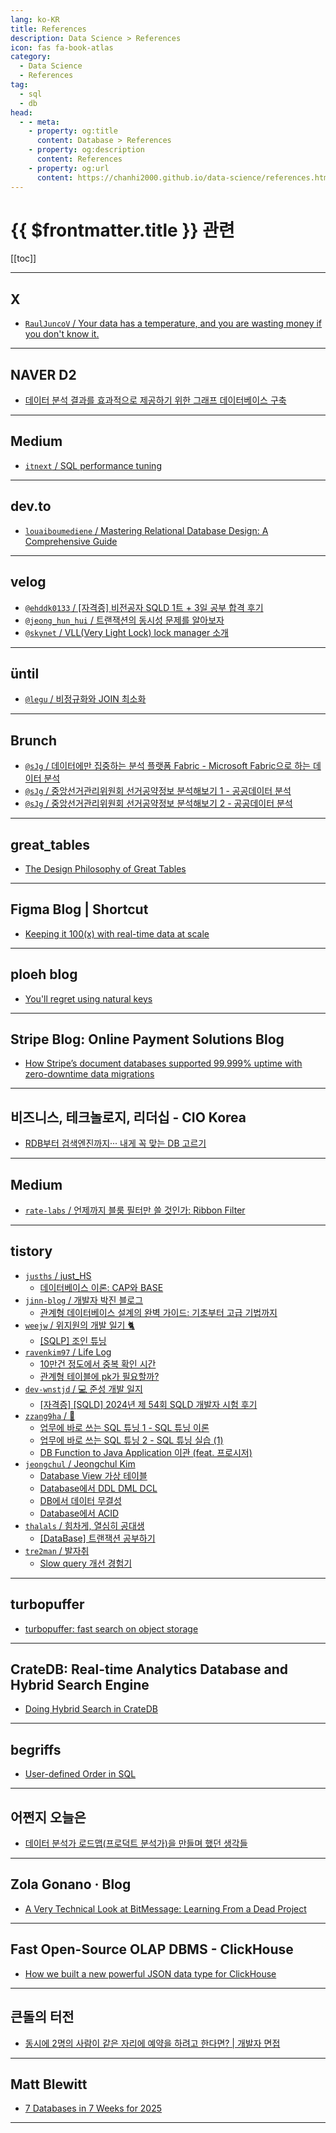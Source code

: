 ```yaml
---
lang: ko-KR
title: References
description: Data Science > References
icon: fas fa-book-atlas
category:
  - Data Science 
  - References
tag: 
  - sql
  - db
head:
  - - meta:
    - property: og:title
      content: Database > References
    - property: og:description
      content: References
    - property: og:url
      content: https://chanhi2000.github.io/data-science/references.html
---
```


# {{ $frontmatter.title }} 관련

[[toc]]

---

## <FontIcon icon="fa-brands fa-x-twitter"/>X

- [`RaulJuncoV` / Your data has a temperature, and you are wasting money if you don't know it.](https://x.com/RaulJuncoV/status/1824064836742853094)

---

## <FontIcon icon="iconfont icon-naver"/>NAVER D2

- [데이터 분석 결과를 효과적으로 제공하기 위한 그래프 데이터베이스 구축](https://d2.naver.com/helloworld/8446520) <!-- TODO: 작성 (https://chanhi2000.github.io/bookshelf/d2.naver.com/8446520.md) -->

---

## <FontIcon icon="fa-brands fa-medium"/>Medium

- [`itnext` / SQL performance tuning](https://itnext.io/sql-performance-tuning-72e9ebf67549)

---

## <FontIcon icon="fa-brands fa-dev"/>dev.to

- [`louaiboumediene` / Mastering Relational Database Design: A Comprehensive Guide](https://dev.to/louaiboumediene/mastering-relational-database-design-a-comprehensive-guide-3jh8)

<!-- END: dev.to -->

---

## <FontIcon icon="iconfont icon-velog"/>velog

- [`@ehddk0133` / \[자격증\] 비전공자 SQLD 1트 + 3일 공부 합격 후기](https://velog.io/@ehddk0133/%EC%9E%90%EA%B2%A9%EC%A6%9D-%EB%B9%84%EC%A0%84%EA%B3%B5%EC%9E%90-SQLD-1%ED%8A%B8-3%EC%9D%BC-%EA%B3%B5%EB%B6%80-%ED%95%A9%EA%B2%A9-%ED%9B%84%EA%B8%B0)
- [`@jeong_hun_hui` / 트랜잭션의 동시성 문제를 알아보자](https://velog.io/@jeong_hun_hui/%ED%8A%B8%EB%9E%9C%EC%9E%AD%EC%85%98%EC%9D%98-%EB%8F%99%EC%8B%9C%EC%84%B1-%EB%AC%B8%EC%A0%9C%EB%A5%BC-%EC%95%8C%EC%95%84%EB%B3%B4%EC%9E%90)
- [`@skynet` / VLL(Very Light Lock) lock manager 소개](https://velog.io/@skynet/VLLVery-Light-Lock-lock-manager-%EC%86%8C%EA%B0%9C)

<!-- END: velog.io -->

---

## üntil

- [`@legu` / 비정규화와 JOIN 최소화](https://until.blog/@legu/%EB%B9%84%EC%A0%95%EA%B7%9C%ED%99%94%EC%99%80-join-%EC%B5%9C%EC%86%8C%ED%99%94)

<!-- END: until.blog -->

---

## Brunch

- [`@sJg` / 데이터에만 집중하는 분석 플랫폼 Fabric - Microsoft Fabric으로 하는 데이터 분석](https://brunch.co.kr/@@sJg/173)
- [`@sJg` / 중앙선거관리위원회 선거공약정보 분석해보기 1 - 공공데이터 분석](https://brunch.co.kr/@@sJg/176)
- [`@sJg` / 중앙선거관리위원회 선거공약정보 분석해보기 2 - 공공데이터 분석](https://brunch.co.kr/@@sJg/177)

<!-- END: brunch.co.kr -->

---

## great_tables

- [The Design Philosophy of Great Tables](https://posit-dev.github.io/great-tables/blog/design-philosophy/)

---

## Figma Blog | Shortcut

- [Keeping it 100(x) with real-time data at scale](https://www.figma.com/blog/livegraph-real-time-data-at-scale/)

---

## ploeh blog

- [You'll regret using natural keys](https://blog.ploeh.dk/2024/06/03/youll-regret-using-natural-keys/)

---

## Stripe Blog: Online Payment Solutions Blog

- [How Stripe’s document databases supported 99.999% uptime with zero-downtime data migrations](https://stripe.com/blog/how-stripes-document-databases-supported-99.999-uptime-with-zero-downtime-data-migrations)

---

## 비즈니스, 테크놀로지, 리더십 - CIO Korea

- [RDB부터 검색엔진까지··· 내게 꼭 맞는 DB 고르기](https://ciokorea.com/news/38041)

---

## <FontIcon icon="fa-brands fa-medium"/>Medium

- [`rate-labs` / 언제까지 블룸 필터만 쓸 것인가: Ribbon Filter](https://medium.com/rate-labs/%EC%96%B8%EC%A0%9C%EA%B9%8C%EC%A7%80-%EB%B8%94%EB%A3%B8-%ED%95%84%ED%84%B0%EB%A7%8C-%EC%93%B8-%EA%B2%83%EC%9D%B8%EA%B0%80-ribbon-filter-40ca19b42286)

<!-- END: medium.com -->

---
  
## tistory

- [`jusths` / just_HS](https://jusths.tistory.com/m/)
  - [데이터베이스 이론: CAP와 BASE](https://jusths.tistory.com/m/413)
  <!-- END: jusths -->
- [`jinn-blog` / 개발자 박진 블로그](https://jinn-blog.tistory.com/m/)
  - [관계형 데이터베이스 설계의 완벽 가이드: 기초부터 고급 기법까지](https://jinn-blog.tistory.com/m/188)
  <!-- END: jinn-blog -->
- [`weejw` / 위지원의 개발 일기 🐈](https://weejw.tistory.com/m/)
  - [\[SQLP\] 조인 튜닝](https://weejw.tistory.com/m/627)
  <!-- END: weejw -->
- [`ravenkim97` / Life Log](https://ravenkim97.tistory.com/m/)
  - [10만건 정도에서 중복 확인 시간](https://ravenkim97.tistory.com/m/498)
  - [관계형 테이블에 pk가 필요할까?](https://ravenkim97.tistory.com/m/503)
  <!-- END: ravenkim97 -->
- [`dev-wnstjd` / 💻 준성 개발 일지](https://dev-wnstjd.tistory.com/m/)
  - [\[자격증\] \[SQLD\] 2024년 제 54회 SQLD 개발자 시험 후기](https://dev-wnstjd.tistory.com/m/527)
  <!-- END: dev-wnstjd -->
- [`zzang9ha` / 🐔](https://zzang9ha.tistory.com/m/)
  - [업무에 바로 쓰는 SQL 튜닝 1 - SQL 튜닝 이론](https://zzang9ha.tistory.com/m/463)
  - [업무에 바로 쓰는 SQL 튜닝 2 - SQL 튜닝 실습 (1)](https://zzang9ha.tistory.com/m/464)
  - [DB Function to Java Application 이관 (feat. 프로시저)](https://zzang9ha.tistory.com/m/465)
  <!-- END: zzang9ha -->
- [`jeongchul` / Jeongchul Kim](https://jeongchul.tistory.com/m/)
  - [Database View 가상 테이블](https://jeongchul.tistory.com/m/783)
  - [Database에서 DDL DML DCL](https://jeongchul.tistory.com/m/784)
  - [DB에서 데이터 무결성](https://jeongchul.tistory.com/m/785)
  - [Database에서 ACID](https://jeongchul.tistory.com/m/786)
  <!-- END: jeongchul -->
- [`thalals` / 힘차게, 열심히 공대생](https://thalals.tistory.com/m/)
  - [\[DataBase\] 트랜잭션 공부하기](https://thalals.tistory.com/m/489)
  <!-- END: thalals -->
- [`tre2man` / 발자취](https://tre2man.tistory.com/m/)
  - [Slow query 개선 경험기](https://tre2man.tistory.com/m/371)
  <!-- END: tre2man -->
<!-- END: tistory.com -->

---

## turbopuffer

- [turbopuffer: fast search on object storage](https://turbopuffer.com/blog/turbopuffer)

---

## CrateDB: Real-time Analytics Database and Hybrid Search Engine

- [Doing Hybrid Search in CrateDB](https://cratedb.com/blog/hybrid-search-explained)

---

## begriffs

- [User-defined Order in SQL](https://begriffs.com/posts/2018-03-20-user-defined-order.html)

---

## 어쩐지 오늘은

- [데이터 분석가 로드맵(프로덕트 분석가)을 만들며 했던 생각들](https://zzsza.github.io/diary/2024/08/21/product-analyst-roadmap/)

---

## Zola Gonano · Blog

- [A Very Technical Look at BitMessage: Learning From a Dead Project](https://zolagonano.github.io/blog/posts/a-very-technical-look-at-bitmessage)

---

## Fast Open-Source OLAP DBMS - ClickHouse

- [How we built a new powerful JSON data type for ClickHouse](https://clickhouse.com/blog/a-new-powerful-json-data-type-for-clickhouse)

<!-- END: clickhouse.com -->

---

## 큰돌의 터전

- [동시에 2명의 사람이 같은 자리에 예약을 하려고 한다면? | 개발자 면접](https://m.blog.naver.com/jhc9639/223660020983)

<!-- END: jhc9639 (blog.naver.com) -->

---

## Matt Blewitt

- [7 Databases in 7 Weeks for 2025](https://matt.blwt.io/post/7-databases-in-7-weeks-for-2025/)

<!-- END: matt.blwt.io -->

---

<TagLinks />
